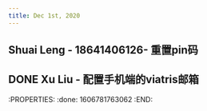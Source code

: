 ```yaml
---
title: Dec 1st, 2020
---
```


## Shuai Leng - 18641406126- 重置pin码
## DONE Xu Liu - 配置手机端的viatris邮箱
:PROPERTIES:
:done: 1606781763062
:END:
